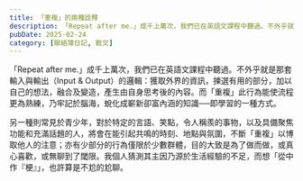 ```yaml
---
title: 「重複」的兩種詮釋
description: 「Repeat after me.」成千上萬次，我們已在英語文課程中聽過。不外乎就是那套輸入與輸出（Input & Output）的邏輯：獲取外界的資訊，揀選有用的部分，加以自己的想法，融合及變造，產……
pubDate: 2025-02-24
category: [聯絡簿日記, 散文]
---
```


「Repeat after me.」成千上萬次，我們已在英語文課程中聽過。不外乎就是那套輸入與輸出（Input & Output）的邏輯：獲取外界的資訊，揀選有用的部分，加以自己的想法，融合及變造，產生由自身思考後的內容。而「重複」此行為能使流程更為熟練，乃牢記於腦海，蛻化成嶄新卻富內涵的知識──即學習的一種方式。

另一種則常見於青少年，對於特定的言語、笑點，令人稱羨的事物，以及具備聚焦功能和充滿話題的人，將會在能引起共鳴的時刻、地點與氛圍，不斷「重複」以博取他人的注意；亦有少部分的行為僅限於少數群體，目的大致是為了做而做，或真心喜歡，或無聊到了閾限。我個人猜測其主因乃源於生活經驗的不足，而想「從中作『梗』」，也許算是不尬的尬聊。
